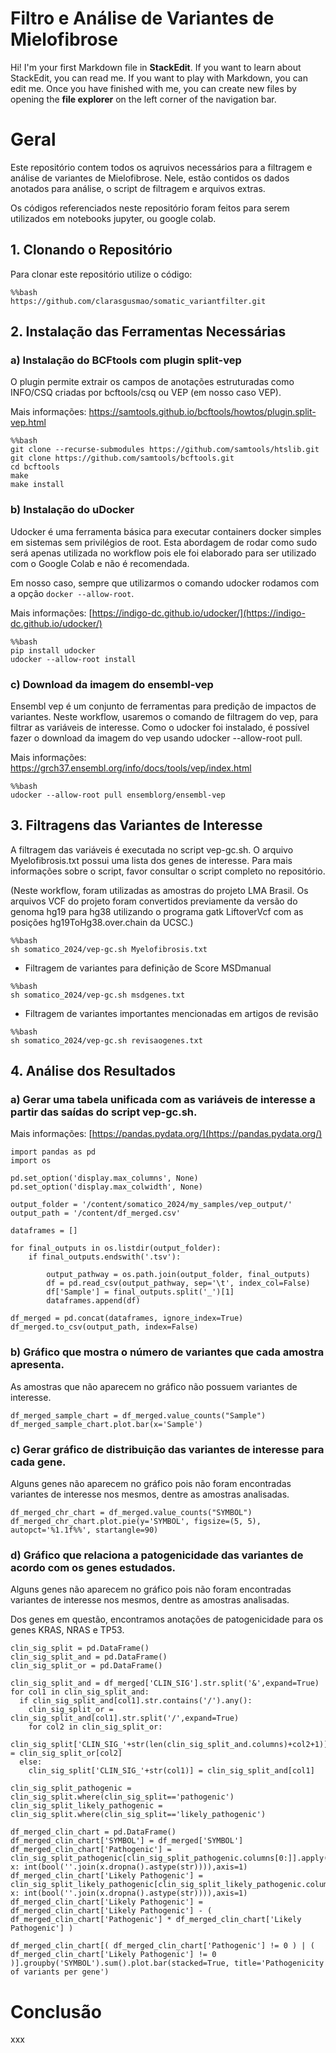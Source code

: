 # Filtro e Análise de Variantes de Mielofibrose

Hi! I'm your first Markdown file in **StackEdit**. If you want to learn about StackEdit, you can read me. If you want to play with Markdown, you can edit me. Once you have finished with me, you can create new files by opening the **file explorer** on the left corner of the navigation bar.


# Geral

Este repositório contem todos os aqruivos necessários para a filtragem e análise de variantes de Mielofibrose. Nele, estão contidos os dados anotados para análise, o script de filtragem e arquivos extras.

Os códigos referenciados neste repositório foram feitos para serem utilizados em notebooks jupyter, ou google colab.

## 1. Clonando o Repositório 

Para clonar este repositório utilize o código:

```
%%bash
https://github.com/clarasgusmao/somatic_variantfilter.git
```

## 2. Instalação das Ferramentas Necessárias

### a) Instalação do BCFtools com plugin split-vep
O plugin permite extrair os campos de anotações estruturadas como INFO/CSQ criadas por bcftools/csq ou VEP (em nosso caso VEP).

Mais informações: https://samtools.github.io/bcftools/howtos/plugin.split-vep.html
```
%%bash
git clone --recurse-submodules https://github.com/samtools/htslib.git
git clone https://github.com/samtools/bcftools.git
cd bcftools
make
make install
```

### b) Instalação do uDocker

Udocker é uma ferramenta básica para executar containers docker simples em sistemas sem privilégios de root. Esta abordagem de rodar como sudo será apenas utilizada no workflow pois ele foi elaborado para ser utilizado com o Google Colab e não é recomendada.

Em nosso caso, sempre que utilizarmos o comando udocker rodamos com a opção  `docker --allow-root`.

Mais informações: [https://indigo-dc.github.io/udocker/](https://indigo-dc.github.io/udocker/)

```
%%bash
pip install udocker
udocker --allow-root install
```

### c) Download da imagem do ensembl-vep
Ensembl vep é um conjunto de ferramentas para predição de impactos de variantes. Neste workflow, usaremos o comando de filtragem do vep, para filtrar as variáveis de interesse. Como o udocker foi instalado, é possível fazer o download da imagem do vep usando udocker --allow-root pull.

Mais informações: https://grch37.ensembl.org/info/docs/tools/vep/index.html

```
%%bash
udocker --allow-root pull ensemblorg/ensembl-vep
```


## 3. Filtragens das Variantes de Interesse

A filtragem das variáveis é executada no script vep-gc.sh. O arquivo Myelofibrosis.txt possui uma lista dos genes de interesse. Para mais informações sobre o script, favor consultar o script completo no repositório.

(Neste workflow, foram utilizadas as amostras do projeto LMA Brasil. Os arquivos VCF do projeto foram convertidos previamente da versão do genoma hg19 para hg38 utilizando o programa gatk LiftoverVcf com as posições hg19ToHg38.over.chain da UCSC.)

```
%%bash
sh somatico_2024/vep-gc.sh Myelofibrosis.txt
```
- Filtragem de variantes para definição de Score MSDmanual
```
%%bash
sh somatico_2024/vep-gc.sh msdgenes.txt
```

- Filtragem de variantes importantes mencionadas em artigos de revisão
```
%%bash
sh somatico_2024/vep-gc.sh revisaogenes.txt
```

## 4. Análise dos Resultados

### a) Gerar uma tabela unificada com as variáveis de interesse a partir das saídas do script vep-gc.sh. 

Mais informações:  [https://pandas.pydata.org/](https://pandas.pydata.org/)

```
import pandas as pd
import os

pd.set_option('display.max_columns', None)
pd.set_option('display.max_colwidth', None)

output_folder = '/content/somatico_2024/my_samples/vep_output/'
output_path = '/content/df_merged.csv'

dataframes = []

for final_outputs in os.listdir(output_folder):
    if final_outputs.endswith('.tsv'):

        output_pathway = os.path.join(output_folder, final_outputs)
        df = pd.read_csv(output_pathway, sep='\t', index_col=False)
        df['Sample'] = final_outputs.split('_')[1]
        dataframes.append(df)

df_merged = pd.concat(dataframes, ignore_index=True)
df_merged.to_csv(output_path, index=False)

```

### b) Gráfico que mostra o número de variantes que cada amostra apresenta. 
As amostras que não aparecem no gráfico não possuem variantes de interesse.

```
df_merged_sample_chart = df_merged.value_counts("Sample")
df_merged_sample_chart.plot.bar(x='Sample')
```

### c) Gerar gráfico de distribuição das variantes de interesse para cada gene. 
Alguns genes não aparecem no gráfico pois não foram encontradas variantes de interesse nos mesmos, dentre as amostras analisadas.
```
df_merged_chr_chart = df_merged.value_counts("SYMBOL")
df_merged_chr_chart.plot.pie(y='SYMBOL', figsize=(5, 5), autopct='%1.1f%%', startangle=90)
```

### d) Gráfico que relaciona a patogenicidade das variantes de acordo com os genes estudados. 
Alguns genes não aparecem no gráfico pois não foram encontradas variantes de interesse nos mesmos, dentre as amostras analisadas.

Dos genes em questão, encontramos anotações de patogenicidade para os genes KRAS, NRAS e TP53.
```
clin_sig_split = pd.DataFrame()
clin_sig_split_and = pd.DataFrame()
clin_sig_split_or = pd.DataFrame()

clin_sig_split_and = df_merged['CLIN_SIG'].str.split('&',expand=True)
for col1 in clin_sig_split_and:
  if clin_sig_split_and[col1].str.contains('/').any():
    clin_sig_split_or = clin_sig_split_and[col1].str.split('/',expand=True)
    for col2 in clin_sig_split_or:
      clin_sig_split['CLIN_SIG_'+str(len(clin_sig_split_and.columns)+col2+1)] = clin_sig_split_or[col2]
  else:
    clin_sig_split['CLIN_SIG_'+str(col1)] = clin_sig_split_and[col1]

clin_sig_split_pathogenic = clin_sig_split.where(clin_sig_split=='pathogenic')
clin_sig_split_likely_pathogenic = clin_sig_split.where(clin_sig_split=='likely_pathogenic')

df_merged_clin_chart = pd.DataFrame()
df_merged_clin_chart['SYMBOL'] = df_merged['SYMBOL']
df_merged_clin_chart['Pathogenic'] = clin_sig_split_pathogenic[clin_sig_split_pathogenic.columns[0:]].apply(lambda x: int(bool(''.join(x.dropna().astype(str)))),axis=1)
df_merged_clin_chart['Likely Pathogenic'] = clin_sig_split_likely_pathogenic[clin_sig_split_likely_pathogenic.columns[0:]].apply(lambda x: int(bool(''.join(x.dropna().astype(str)))),axis=1)
df_merged_clin_chart['Likely Pathogenic'] = df_merged_clin_chart['Likely Pathogenic'] - ( df_merged_clin_chart['Pathogenic'] * df_merged_clin_chart['Likely Pathogenic'] )

df_merged_clin_chart[( df_merged_clin_chart['Pathogenic'] != 0 ) | ( df_merged_clin_chart['Likely Pathogenic'] != 0 )].groupby('SYMBOL').sum().plot.bar(stacked=True, title='Pathogenicity of variants per gene')
```


# Conclusão

xxx
